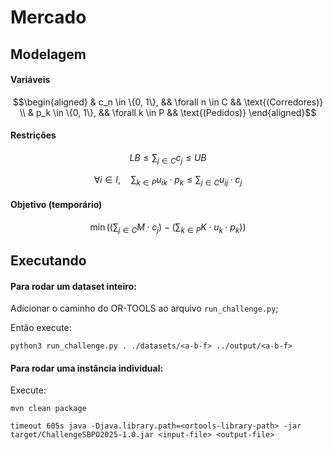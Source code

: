 # Mercado

## Modelagem

#### Variáveis

```math
\begin{aligned}
& c_n \in \{0, 1\}, && \forall n \in C && \text{(Corredores)} \\
& p_k \in \{0, 1\}, && \forall k \in P && \text{(Pedidos)}
\end{aligned}
```

#### Restrições

```math
LB \leq \sum_{j \in C} c_j \leq UB
```

```math
\forall i \in I,\quad \sum_{k \in P} u_{ik} \cdot p_k \leq \sum_{j \in C} u_{ij} \cdot c_j
```

#### Objetivo (temporário)

```math
\min \left( \left( \sum_{j \in C} M \cdot c_j \right) - \left( \sum_{k \in P} K \cdot u_k \cdot p_k \right) \right)
```

## Executando

#### Para rodar um dataset inteiro:

Adicionar o caminho do OR-TOOLS ao arquivo `run_challenge.py`;

Então execute:

```
python3 run_challenge.py . ./datasets/<a-b-f> ../output/<a-b-f>
```

#### Para rodar uma instância individual:

Execute:

```
mvn clean package
```

```
timeout 605s java -Djava.library.path=<ortools-library-path> -jar target/ChallengeSBPO2025-1.0.jar <input-file> <output-file>
```